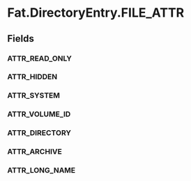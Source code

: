 ﻿


# Fat.DirectoryEntry.FILE_ATTR

## Fields

### ATTR_READ_ONLY

### ATTR_HIDDEN

### ATTR_SYSTEM

### ATTR_VOLUME_ID

### ATTR_DIRECTORY

### ATTR_ARCHIVE

### ATTR_LONG_NAME
